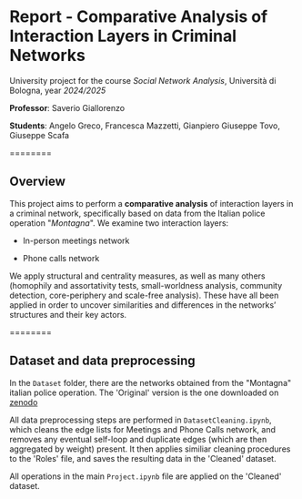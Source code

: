 # Report - Comparative Analysis of Interaction Layers in Criminal Networks

University project for the course *Social Network Analysis*, Università di Bologna, year *2024/2025*

**Professor**: Saverio Giallorenzo

**Students**: Angelo Greco, Francesca Mazzetti, Gianpiero Giuseppe Tovo, Giuseppe Scafa

========
## Overview

This project aims to perform a **comparative analysis** of interaction layers in a criminal network, specifically based on data from the Italian police operation "*Montagna*". We examine two interaction layers:

* In-person meetings network

* Phone calls network

We apply structural and centrality measures, as well as many others (homophily and assortativity tests, small-worldness analysis, community detection, core-periphery and scale-free analysis). These have all been applied in order to uncover similarities and differences in the networks’ structures and their key actors.

========
## Dataset and data preprocessing

In the `Dataset` folder, there are the networks obtained from the "Montagna" italian police operation. The 'Original' version is the one downloaded on [zenodo](https://zenodo.org/records/3938818)

All data preprocessing steps are performed in `DatasetCleaning.ipynb`, which cleans the edge lists for Meetings and Phone Calls network, and removes any eventual self-loop and duplicate edges (which are then aggregated by weight) present.
It then applies similiar cleaning procedures to the 'Roles' file, and saves the resulting data in the 'Cleaned' dataset.

All operations in the main `Project.ipynb` file are applied on the 'Cleaned' dataset.
